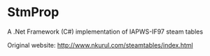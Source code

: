 # StmProp

A .Net Framework (C#) implementation of IAPWS-IF97 steam tables

Original website: http://www.nkurul.com/steamtables/index.html
